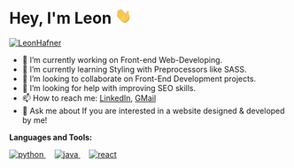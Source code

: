 <h1>Hey, I'm 
  <!--<a href="https://leonhafner.com/" rel="nofollow">Leon</a>-->
  Leon
  <animated-image data-catalyst style="width: 30px;">
    <a target="_blank" rel="noopener noreferrer nofollow" href="https://raw.githubusercontent.com/ABSphreak/ABSphreak/master/gifs/Hi.gif" data-target="animated-    image.originalLink">
      <img src="https://raw.githubusercontent.com/ABSphreak/ABSphreak/master/gifs/Hi.gif" style="max-width: 100%; height: 29px; display: inline-block;" data-target="animated-image.originalImage">
      </img>
    </a>
  </animated-image>
</h1>

<a target="_blank" rel="noopener noreferrer nofollow"  href="https://camo.githubusercontent.com/a5ef27d31fcac394d0eb19816078f3d6070088fe789d861d18f9bfe4b9c3233e/68747470733a2f2f6b6f6d617265762e636f6d2f67687076632f3f757365726e616d653d4268617261744b616d6d616b61746c61266c6162656c3d566965777326636f6c6f723d626c7565267374796c653d666f722d7468652d6261646765">
<img src="https://camo.githubusercontent.com/a5ef27d31fcac394d0eb19816078f3d6070088fe789d861d18f9bfe4b9c3233e/68747470733a2f2f6b6f6d617265762e636f6d2f67687076632f3f757365726e616d653d4268617261744b616d6d616b61746c61266c6162656c3d566965777326636f6c6f723d626c7565267374796c653d666f722d7468652d6261646765" alt="LeonHafner" data-canonical-src="https://komarev.com/ghpvc/?username=Leon-H-DG&label=Views&color=blue&style=for-the-badge" style="max-width: 100%;"></img>
</a>

- 🔭 I’m currently working on Front-end Web-Developing.
- 🌱 I’m currently learning Styling with Preprocessors like SASS.
- 👯 I’m looking to collaborate on Front-End Development projects.
- 🤔 I’m looking for help with improving SEO skills.
- 📫 How to reach me: <a href="https://www.linkedin.com/in/leonhafner" rel="noFollow">LinkedIn</a>, <a href="mailto:leon.dalgrande.hafner@gmail.de">GMail</a>
- 💬 Ask me about If you are interested in a website designed & developed by me!

<p><strong>Languages and Tools:</strong></p>


<a target="_blank" rel="noopener noreferrer nofollow" href="https://user-images.githubusercontent.com/28840761/89373851-5696c900-d71c-11ea-9fad-09e52584c77b.png">
<img height="30" width="30" alt="python" src="https://user-images.githubusercontent.com/28840761/89373851-5696c900-d71c-11ea-9fad-09e52584c77b.png" style="max-width: 100%;"></img>
</a>
&nbsp;&nbsp;&nbsp;
<a target="_blank" rel="noopener noreferrer nofollow" href="https://user-images.githubusercontent.com/28840761/89373844-54cd0580-d71c-11ea-8525-e618ed8e029d.png">
<img height="30" width="30" alt="java" src="https://user-images.githubusercontent.com/28840761/89373844-54cd0580-d71c-11ea-8525-e618ed8e029d.png" style="max-width: 100%;"></img>
</a>
&nbsp;&nbsp;&nbsp;
<a target="_blank" rel="noopener noreferrer nofollow" href="https://user-images.githubusercontent.com/28840761/89373852-5696c900-d71c-11ea-8d90-b469310bd189.png">
<img height="30" width="30" alt="react" src="https://user-images.githubusercontent.com/28840761/89373852-5696c900-d71c-11ea-8d90-b469310bd189.png"" style="max-width: 100%;"></img>
</a>
